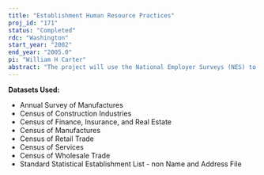 ```yaml
---
title: "Establishment Human Resource Practices"
proj_id: "171"
status: "Completed"
rdc: "Washington"
start_year: "2002"
end_year: "2005.0"
pi: "William H Carter"
abstract: "The project will use the National Employer Surveys (NES) to examine the use, causes and effects of various innovative human resource and organizational design practice (such as employee involvement plans, organizational learning practices, nonstandard employment relations and personnel practices). It will make use of the NES' detailed questions on these aspects in combination with NES and merged Census data on such outcome as establishment productivity and cost performance, and employee turnover and wages. Many analyzes will be longitudinal. Census bureau benefits include identification of new topics, estimation of otherwise unexamined population characteristics, and independent checks on the reliability of SSEL and Economic Survey data."
---
```


**Datasets Used:**

  - Annual Survey of Manufactures 
  - Census of Construction Industries 
  - Census of Finance, Insurance, and Real Estate 
  - Census of Manufactures 
  - Census of Retail Trade 
  - Census of Services 
  - Census of Wholesale Trade 
  - Standard Statistical Establishment List - non Name and Address File 

